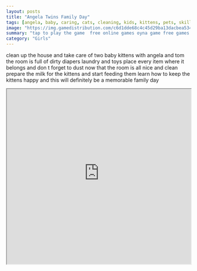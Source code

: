 ```yaml
---
layout: posts
title: "Angela Twins Family Day"
tags: [angela, baby, caring, cats, cleaning, kids, kittens, pets, skill, tom, free, online, games, oyna, game, free, games, play, play, games]
image: "https://img.gamedistribution.com/c6d1dde68c4c45d29ba13dacbea534cd.jpg"
summary: "tap to play the game  free online games oyna game free games play play games"
category: "Girls"
---
```


clean up the house and take care of two baby kittens with angela and tom the room is full of dirty diapers laundry and toys place every item where it belongs and don t forget to dust now that the room is all nice and clean prepare the milk for the kittens and start feeding them learn how to keep the kittens happy and this will definitely be a memorable family day

<iframe width="100%" height="480px;" src="https://html5.gamedistribution.com/c6d1dde68c4c45d29ba13dacbea534cd/"></iframe>